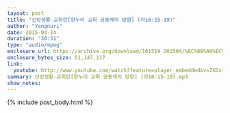 ```yaml
---
layout: post
title: "신앙생활-교회란[양누리 교회 공동체의 방향] (마16:15-19)"
author: "Yangnuri"
date: 2015-04-14
duration: "30:31"
type: "audio/mpeg"
enclosure_url: https://archive.org/download/161519_201504/%EC%8B%A0%EC%95%99%EC%83%9D%ED%99%9C-%EA%B5%90%ED%9A%8C%EB%9E%80%5B%EC%96%91%EB%88%84%EB%A6%AC%20%EA%B5%90%ED%9A%8C%20%EA%B3%B5%EB%8F%99%EC%B2%B4%EC%9D%98%20%EB%B0%A9%ED%96%A5%5D%20%28%EB%A7%881615-19%29.mp3
enclosure_bytes_size: 51,147,117 
link:
  youtube: http://www.youtube.com/watch?feature=player_embedded&v=ZXDxidj4E-k
summary: 신앙생활-교회란[양누리 교회 공동체의 방향] (마16:15-19).mp3
show_notes:
---
```


{% include post_body.html %}
